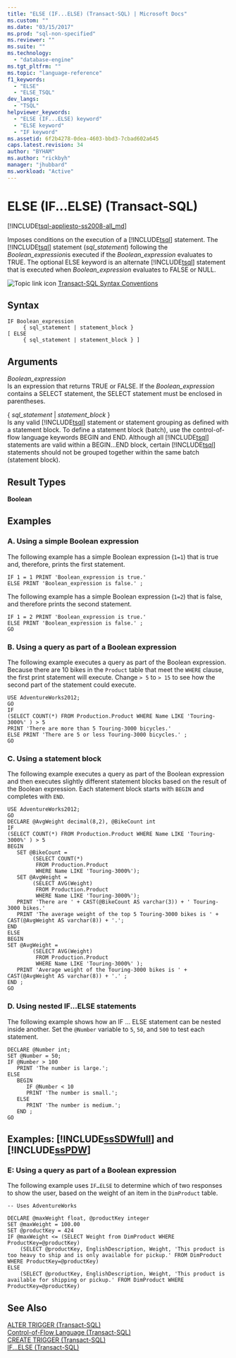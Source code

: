 ```yaml
---
title: "ELSE (IF...ELSE) (Transact-SQL) | Microsoft Docs"
ms.custom: ""
ms.date: "03/15/2017"
ms.prod: "sql-non-specified"
ms.reviewer: ""
ms.suite: ""
ms.technology: 
  - "database-engine"
ms.tgt_pltfrm: ""
ms.topic: "language-reference"
f1_keywords: 
  - "ELSE"
  - "ELSE_TSQL"
dev_langs: 
  - "TSQL"
helpviewer_keywords: 
  - "ELSE (IF...ELSE) keyword"
  - "ELSE keyword"
  - "IF keyword"
ms.assetid: 6f2b4278-0dea-4603-bbd3-7cbad602a645
caps.latest.revision: 34
author: "BYHAM"
ms.author: "rickbyh"
manager: "jhubbard"
ms.workload: "Active"
---
```

# ELSE (IF...ELSE) (Transact-SQL)
[!INCLUDE[tsql-appliesto-ss2008-all_md](../../includes/tsql-appliesto-ss2008-all-md.md)]

  Imposes conditions on the execution of a [!INCLUDE[tsql](../../includes/tsql-md.md)] statement. The [!INCLUDE[tsql](../../includes/tsql-md.md)] statement (*sql_statement*) following the *Boolean_expression*is executed if the *Boolean_expression* evaluates to TRUE. The optional ELSE keyword is an alternate [!INCLUDE[tsql](../../includes/tsql-md.md)] statement that is executed when *Boolean_expression* evaluates to FALSE or NULL.  
  
 ![Topic link icon](../../database-engine/configure-windows/media/topic-link.gif "Topic link icon") [Transact-SQL Syntax Conventions](../../t-sql/language-elements/transact-sql-syntax-conventions-transact-sql.md)  
  
## Syntax  
  
```  
IF Boolean_expression   
     { sql_statement | statement_block }   
[ ELSE   
     { sql_statement | statement_block } ]   
```  
  
## Arguments  
 *Boolean_expression*  
 Is an expression that returns TRUE or FALSE. If the *Boolean_expression* contains a SELECT statement, the SELECT statement must be enclosed in parentheses.  
  
 { *sql_statement* | *statement_block* }  
 Is any valid [!INCLUDE[tsql](../../includes/tsql-md.md)] statement or statement grouping as defined with a statement block. To define a statement block (batch), use the control-of-flow language keywords BEGIN and END. Although all [!INCLUDE[tsql](../../includes/tsql-md.md)] statements are valid within a BEGIN...END block, certain [!INCLUDE[tsql](../../includes/tsql-md.md)] statements should not be grouped together within the same batch (statement block).  
  
## Result Types  
 **Boolean**  
  
## Examples  
  
### A. Using a simple Boolean expression  
 The following example has a simple Boolean expression (`1=1`) that is true and, therefore, prints the first statement.  
  
```  
IF 1 = 1 PRINT 'Boolean_expression is true.'  
ELSE PRINT 'Boolean_expression is false.' ;  
```  
  
 The following example has a simple Boolean expression (`1=2`) that is false, and therefore prints the second statement.  
  
```  
IF 1 = 2 PRINT 'Boolean_expression is true.'  
ELSE PRINT 'Boolean_expression is false.' ;  
GO  
```  
  
### B. Using a query as part of a Boolean expression  
 The following example executes a query as part of the Boolean expression. Because there are 10 bikes in the `Product` table that meet the `WHERE` clause, the first print statement will execute. Change `> 5` to `> 15` to see how the second part of the statement could execute.  
  
```  
USE AdventureWorks2012;  
GO  
IF   
(SELECT COUNT(*) FROM Production.Product WHERE Name LIKE 'Touring-3000%' ) > 5  
PRINT 'There are more than 5 Touring-3000 bicycles.'  
ELSE PRINT 'There are 5 or less Touring-3000 bicycles.' ;  
GO  
```  
  
### C. Using a statement block  
 The following example executes a query as part of the Boolean expression and then executes slightly different statement blocks based on the result of the Boolean expression. Each statement block starts with `BEGIN` and completes with `END`.  
  
```  
USE AdventureWorks2012;  
GO  
DECLARE @AvgWeight decimal(8,2), @BikeCount int  
IF   
(SELECT COUNT(*) FROM Production.Product WHERE Name LIKE 'Touring-3000%' ) > 5  
BEGIN  
   SET @BikeCount =   
        (SELECT COUNT(*)   
         FROM Production.Product   
         WHERE Name LIKE 'Touring-3000%');  
   SET @AvgWeight =   
        (SELECT AVG(Weight)   
         FROM Production.Product   
         WHERE Name LIKE 'Touring-3000%');  
   PRINT 'There are ' + CAST(@BikeCount AS varchar(3)) + ' Touring-3000 bikes.'  
   PRINT 'The average weight of the top 5 Touring-3000 bikes is ' + CAST(@AvgWeight AS varchar(8)) + '.';  
END  
ELSE   
BEGIN  
SET @AvgWeight =   
        (SELECT AVG(Weight)  
         FROM Production.Product   
         WHERE Name LIKE 'Touring-3000%' );  
   PRINT 'Average weight of the Touring-3000 bikes is ' + CAST(@AvgWeight AS varchar(8)) + '.' ;  
END ;  
GO  
```  
  
### D. Using nested IF...ELSE statements  
 The following example shows how an IF … ELSE statement can be nested inside another. Set the `@Number` variable to `5`, `50`, and `500` to test each statement.  
  
```  
DECLARE @Number int;  
SET @Number = 50;  
IF @Number > 100  
   PRINT 'The number is large.';  
ELSE   
   BEGIN  
      IF @Number < 10  
      PRINT 'The number is small.';  
   ELSE  
      PRINT 'The number is medium.';  
   END ;  
GO  
```  
  
## Examples: [!INCLUDE[ssSDWfull](../../includes/sssdwfull-md.md)] and [!INCLUDE[ssPDW](../../includes/sspdw-md.md)]  
  
### E: Using a query as part of a Boolean expression  
 The following example uses `IF…ELSE` to determine which of two responses to show the user, based on the weight of an item in the `DimProduct` table.  
  
```  
-- Uses AdventureWorks  
  
DECLARE @maxWeight float, @productKey integer  
SET @maxWeight = 100.00  
SET @productKey = 424  
IF @maxWeight <= (SELECT Weight from DimProduct WHERE ProductKey=@productKey)   
    (SELECT @productKey, EnglishDescription, Weight, 'This product is too heavy to ship and is only available for pickup.' FROM DimProduct WHERE ProductKey=@productKey)  
ELSE  
    (SELECT @productKey, EnglishDescription, Weight, 'This product is available for shipping or pickup.' FROM DimProduct WHERE ProductKey=@productKey)  
```  
  
## See Also  
 [ALTER TRIGGER &#40;Transact-SQL&#41;](../../t-sql/statements/alter-trigger-transact-sql.md)   
 [Control-of-Flow Language &#40;Transact-SQL&#41;](~/t-sql/language-elements/control-of-flow.md)   
 [CREATE TRIGGER &#40;Transact-SQL&#41;](../../t-sql/statements/create-trigger-transact-sql.md)   
 [IF...ELSE &#40;Transact-SQL&#41;](../../t-sql/language-elements/if-else-transact-sql.md)  
  
  


